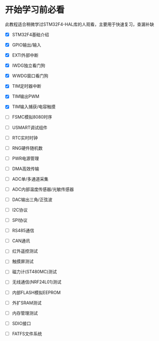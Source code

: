 # 开始学习前必看

此教程适合稍微学过STM32F4-HAL库的人观看，主要用于快速复习，查漏补缺

- [x] STM32F4基础介绍

- [x] GPIO输出/输入

- [x] EXTI外部中断

- [x] IWDG独立看门狗

- [x] WWDG窗口看门狗

- [x] TIM定时器中断

- [x] TIM输出PWM

- [x] TIM输入捕获/电容触摸

- [ ] FSMC模拟8080时序

- [ ] USMART调试组件

- [ ] RTC实时时钟

- [ ] RNG硬件随机数

- [ ] PWR电源管理

- [ ] DMA高效传输

- [ ] ADC单/多通道采集

- [ ] ADC内部温度传感器/光敏传感器

- [ ] DAC输出三角/正弦波

- [ ] I2C协议

- [ ] SPI协议

- [ ] RS485通信

- [ ] CAN通讯

- [ ] 红外遥控测试

- [ ] 触摸屏测试

- [ ] 磁力计(ST480MC)测试

- [ ] 无线通信(NRF24L01)测试

- [ ] 内部FLASH模拟EEPROM

- [ ] 外扩SRAM测试

- [ ] 内存管理测试

- [ ] SDIO接口

- [ ] FATFS文件系统
